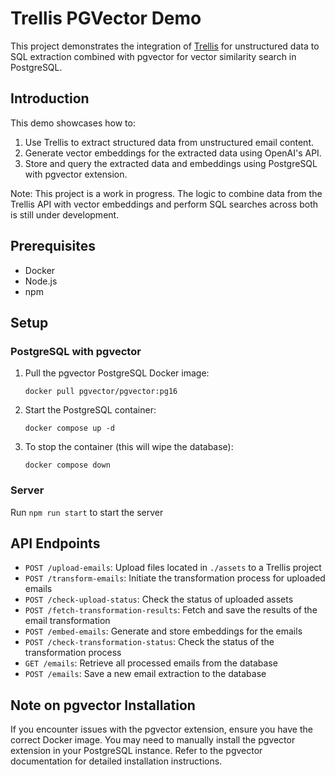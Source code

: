 # Trellis PGVector Demo

This project demonstrates the integration of [Trellis](https://usetrellis.co/) for unstructured data to SQL extraction combined with pgvector for vector similarity search in PostgreSQL.

## Introduction

This demo showcases how to:

1. Use Trellis to extract structured data from unstructured email content.
2. Generate vector embeddings for the extracted data using OpenAI's API.
3. Store and query the extracted data and embeddings using PostgreSQL with pgvector extension.

Note: This project is a work in progress. The logic to combine data from the Trellis API with vector embeddings and perform SQL searches across both is still under development.

## Prerequisites

- Docker
- Node.js
- npm

## Setup

### PostgreSQL with pgvector

1. Pull the pgvector PostgreSQL Docker image:

   ```
   docker pull pgvector/pgvector:pg16
   ```

2. Start the PostgreSQL container:

   ```
   docker compose up -d
   ```

3. To stop the container (this will wipe the database):
   ```
   docker compose down
   ```

### Server

Run `npm run start` to start the server

## API Endpoints

- `POST /upload-emails`: Upload files located in `./assets` to a Trellis project
- `POST /transform-emails`: Initiate the transformation process for uploaded emails
- `POST /check-upload-status`: Check the status of uploaded assets
- `POST /fetch-transformation-results`: Fetch and save the results of the email transformation
- `POST /embed-emails`: Generate and store embeddings for the emails
- `POST /check-transformation-status`: Check the status of the transformation process
- `GET /emails`: Retrieve all processed emails from the database
- `POST /emails`: Save a new email extraction to the database

## Note on pgvector Installation

If you encounter issues with the pgvector extension, ensure you have the correct Docker image. You may need to manually install the pgvector extension in your PostgreSQL instance. Refer to the pgvector documentation for detailed installation instructions.
